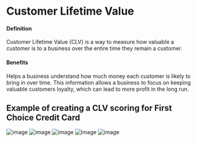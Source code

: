 # Customer Lifetime Value
#### Definition
Customer Lifetime Value (CLV) is a way to measure how valuable a customer is to a business over the entire time they remain a customer.

#### Benefits
Helps a business understand how much money each customer is likely to bring in over time. This information allows a business to focus on keeping valuable customers loyalty, which can lead to more profit in the long run.

## Example of creating a CLV scoring for First Choice Credit Card
![image](https://github.com/AsmaMora/MADT8101/assets/132048257/9c53dcf9-b8ba-462b-abcc-1856fcaed9dd)
![image](https://github.com/AsmaMora/MADT8101/assets/132048257/bbb907c7-f333-4f0d-9894-5d92a401dcc1)
![image](https://github.com/AsmaMora/MADT8101/assets/132048257/71cf1179-8207-43df-a02e-8b5ef72f00bf)
![image](https://github.com/AsmaMora/MADT8101/assets/132048257/425695d6-03fb-43b8-a141-6d21a9e84a61)
![image](https://github.com/AsmaMora/MADT8101/assets/132048257/7f501a94-f665-45e7-9aee-957eb9d49d39)

